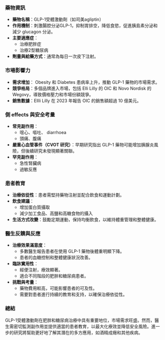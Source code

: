 ### 藥物資訊
- **藥物名稱**：GLP-1受體激動劑（如司美agliptin）
- **作用機制**：刺激腸腔分泌GLP-1，抑制胃排空，降低食慾，促進胰島素分泌和減少 glucagon 分泌。
- **主要適應症**：
  - 治療肥胖症
  - 治療2型糖尿病
- **劑量與給藥方式**：通常為每日一次皮下注射。

### 市場影響力
- **需求增加**： Obesity 和 Diabetes 患病率上升，推動 GLP-1 藥物的市場需求。
- **競爭格局**：多個品牌進入市場，包括 Elli Lilly 的 OIC 和 Novo Nordisk 的 Wegovy，導致價格壓力和市場份額競爭。
- **銷售數據**：Ellli Lilly 在 2023 年報告 OIC 的銷售額超過 10 億美元。

### 側 effects 與安全考量
- **常見副作用**：
  - 噁心、嘔吐、 diarrhoea
  - 頭痛、腹痛
- **嚴重心血管事件（CVOT 研究）**：早期研究指出 GLP-1 藥物可能增加胰腺炎風險，但後續研究未發現顯著關聯。
- **罕見副作用**：
  - 急性腎臟病
  - 過敏反應

### 患者教育
- **治療依從性**：患者需堅持藥物注射並配合飲食和運動計劃。
- **飲食建議**：
  - 增加蛋白質攝取
  - 減少加工食品、高鹽和高糖食物的攝入
- **生活方式改變**：鼓勵定期運動，保持均衡飲食，以維持體重管理和整體健康。

### 醫生反饋與反應
- **治療效果滿意度**：
  - 多數醫生報告患者在使用 GLP-1 藥物後體重明顯下降。
  - 患者的血糖控制和整體健康狀況改善。
- **臨牀實用性**：
  - 經便注射，療效顯著。
  - 適合不同階段的肥胖和糖尿病患者。
- **挑戰與考量**：
  - 藥物費用較高，可能影響患者的可及性。
  - 需要對患者進行持續的教育和支持，以確保治療依從性。

### 總結
GLP-1受體激動劑在肥胖和糖尿病治療中具有重要地位，市場需求旺盛。然而，醫生需密切監測副作用並提供適當的患者教育，以最大化療效並降低安全風險。進一步的研究將幫助更好地了解其潛在的多方應用，如酒精成癮和其他疾病。